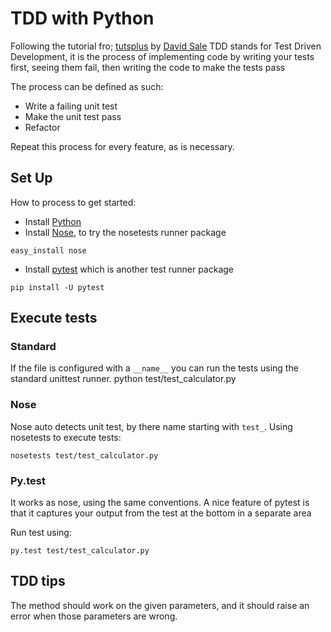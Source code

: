 # TDD with Python

Following the tutorial fro; [tutsplus](https://code.tutsplus.com/tutorials/beginning-test-driven-development-in-python--net-30137)
by [David Sale](https://tutsplus.com/authors/david-sale?_ga=2.247794695.1248959652.1515442515-1593036353.1515199852)
TDD stands for Test Driven Development, it is the process of implementing code by writing your tests first,
seeing them fail, then writing the code to make the tests pass

The process can be defined as such:

- Write a failing unit test
- Make the unit test pass
- Refactor

Repeat this process for every feature, as is necessary.


## Set Up

How to process to get started:

- Install [Python](https://github.com/Sylhare/Python)
- Install [Nose](http://nose.readthedocs.io/en/latest/), to try the nosetests runner package
```
easy_install nose
```
- Install [pytest](https://docs.pytest.org/en/latest/) which is another test runner package
```
pip install -U pytest
```

## Execute tests

### Standard

If the file is configured with a `__name__` you can run the tests using the standard unittest runner.
python test/test_calculator.py

### Nose

Nose auto detects unit test, by there name starting with `test_`.
Using nosetests to execute tests:
```
nosetests test/test_calculator.py
```

### Py.test

It works as nose, using the same conventions.
A nice feature of pytest is that it captures your output from the test at the bottom in a separate area

Run test using:
```
py.test test/test_calculator.py
```

## TDD tips

The method should work on the given parameters, and it should raise an error when those parameters are wrong.

